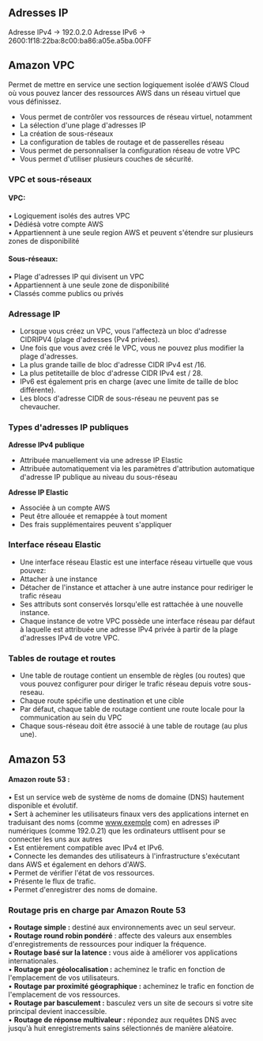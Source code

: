 ## Adresses IP

Adresse IPv4 -> 192.0.2.0
Adresse IPv6 -> 2600:1f18:22ba:8c00:ba86:a05e.a5ba.00FF

## Amazon VPC

Permet de mettre en service une section logiquement isolée d'AWS Cloud où vous pouvez lancer des ressources AWS dans un réseau virtuel que vous définissez.  

- Vous permet de contrôler vos ressources de réseau virtuel, notamment  
- La sélection d'une plage d'adresses IP  
- La création de sous-réseaux  
- La configuration de tables de routage et de passerelles réseau  
- Vous permet de personnaliser la configuration réseau de votre VPC  
- Vous permet d'utiliser plusieurs couches de sécurité.  
  
### VPC et sous-réseaux  

#### VPC:  
• Logiquement isolés des autres VPC  
• Dédiésà votre compte AWS  
• Appartiennent à une seule region AWS et peuvent s'étendre sur plusieurs zones de disponibilité  
#### Sous-réseaux:  
• Plage d'adresses IP qui divisent un VPC  
• Appartiennent à une seule zone de disponibilité  
• Classés comme publics ou privés

### Adressage IP

- Lorsque vous créez un VPC, vous l'affectezà un bloc d'adresse CIDRIPV4 (plage d'adresses (Pv4 privées).  
- Une fois que vous avez créé le VPC, vous ne pouvez plus modifier la plage d'adresses.  
- La plus grande taille de bloc d'adresse CIDR IPv4 est /16.  
- La plus petitetaille de bloc d'adresse CIDR IPv4 est / 28.  
- IPv6 est également pris en charge (avec une limite de taille de bloc différente).  
- Les blocs d'adresse CIDR de sous-réseau ne peuvent pas se chevaucher.  
  
### Types d'adresses IP publiques  
  
**Adresse IPv4 publique**  
- Attribuée manuellement via une adresse IP Elastic  
- Attribuée automatiquement via les paramètres d'attribution automatique d'adresse IP publique au niveau du sous-réseau  
  
**Adresse IP Elastic**  
- Associée à un compte AWS  
- Peut être allouée et remappée à tout moment  
- Des frais supplémentaires peuvent s'appliquer  

### Interface réseau Elastic  
  
- Une interface réseau Elastic est une interface réseau virtuelle que vous pouvez:  
- Attacher à une instance  
-  Détacher de l'instance et attacher à une autre instance pour rediriger le trafic réseau  
- Ses attributs sont conservés lorsqu'elle est rattachée à une nouvelle instance.  
- Chaque instance de votre VPC possède une interface réseau par défaut à laquelle est attribuée une adresse IPv4 privée à partir de la plage d'adresses IPv4 de votre VPC.

### Tables de routage et routes  

- Une table de routage contient un ensemble de règles (ou routes) que vous pouvez configurer pour diriger le trafic réseau depuis votre sous-reseau.  
- Chaque route spécifie une destination et une cible  
- Par défaut, chaque table de routage contient une route locale pour la communication au sein du VPC  
- Chaque sous-réseau doit être associé à une table de routage (au plus une).

## Amazon 53

#### Amazon route 53 : 

• Est un service web de système de noms de domaine (DNS) hautement disponible et évolutif.  
• Sert à acheminer les utilisateurs finaux vers des applications internet en traduisant des noms (comme www.exemple com) en adresses iP numériques (comme 192.0.21) que les ordinateurs uttlisent pour se connecter les uns aux autres  
• Est entièrement compatible avec IPv4 et IPv6.  
• Connecte les demandes des utilisateurs à l'infrastructure s'exécutant dans AWS et également en dehors d'AWS.  
• Permet de vérifier l'état de vos ressources.  
• Présente le flux de trafic.  
• Permet d'enregistrer des noms de domaine.  
  
### Routage pris en charge par Amazon Route 53  
  
• **Routage simple :** destiné aux environnements avec un seul serveur.  
• **Routage round robin pondéré** : affecte des valeurs aux ensembles d'enregistrements de ressources pour indiquer la fréquence.  
• **Routage basé sur la latence :** vous aide à améliorer vos applications internationales.  
• **Routage par géolocalisation :** acheminez le trafic en fonction de l'emplacement de vos utilisateurs.  
• **Routage par proximité géographique :** acheminez le trafic en fonction de l'emplacement de vos ressources.  
• **Routage par basculement :** basculez vers un site de secours si votre site principal devient inaccessible.  
• **Routage de réponse multivaleur :** répondez aux requêtes DNS avec jusqu'à huit enregistrements sains sélectionnés de manière aléatoire.

